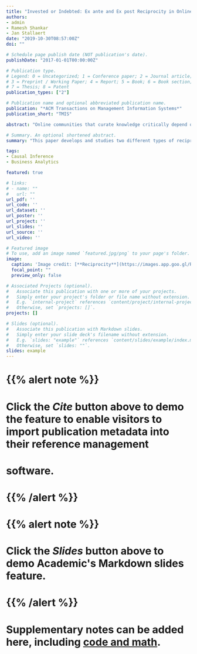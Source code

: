 ```yaml
---
title: "Invested or Indebted: Ex ante and Ex post Reciprocity in Online Knowledge Sharing Communities"
authors:
- admin
- Ramesh Shankar
- Jan Stallaert
date: "2019-10-30T08:57:00Z"
doi: ""

# Schedule page publish date (NOT publication's date).
publishDate: "2017-01-01T00:00:00Z"

# Publication type.
# Legend: 0 = Uncategorized; 1 = Conference paper; 2 = Journal article;
# 3 = Preprint / Working Paper; 4 = Report; 5 = Book; 6 = Book section;
# 7 = Thesis; 8 = Patent
publication_types: ["2"]

# Publication name and optional abbreviated publication name.
publication: "*ACM Transactions on Management Information Systems*"
publication_short: "TMIS"

abstract: "Online communities that curate knowledge critically depend on high-quality contributions from anonymous expert users. Understanding users’ motivation to contribute knowledge helps practitioners design such websites for optimal user contribution and user benefits. Researchers have studied reciprocity as a motivation for users to share knowledge online. In this study, we focus on two different types of reciprocity as drivers of online contribution: ex post and ex ante reciprocity. Ex post reciprocity refers to users who received help from others in the past, and pay back by helping others at present. Using a quasi-experiment performed via the instrumental variable method as the identification strategy, we test whether users who received more answers last week answer more questions in the current week on StackOverflow.com. We find a significant positive relationship between ex post reciprocity and knowledge contribution, and such a reciprocal motivation diminishes with time. Ex ante reciprocity refers to people helping others in expectation of future help from others. Using data from StackOverflow.com, we take advantage of a natural experiment with a difference-in-differences analysis and find evidence supporting the existence of ex ante reciprocity. This study offers a new taxonomy for reciprocity and new insights on how reciprocity drives online knowledge sharing."

# Summary. An optional shortened abstract.
summary: "This paper develops and studies two different types of reciprocity: ex post and ex ante reciprocity and how they affect users' knowledge contribution."

tags:
- Causal Inference
- Business Analytics

featured: true

# links:
# - name: ""
#   url: ""
url_pdf: ''
url_code: ''
url_dataset: ''
url_poster: ''
url_project: ''
url_slides: ''
url_source: ''
url_video: ''

# Featured image
# To use, add an image named `featured.jpg/png` to your page's folder. 
image:
  caption: 'Image credit: [**Reciprocity**](https://images.app.goo.gl/RJZee3k8A7uDVxkv6)'
  focal_point: ""
  preview_only: false

# Associated Projects (optional).
#   Associate this publication with one or more of your projects.
#   Simply enter your project's folder or file name without extension.
#   E.g. `internal-project` references `content/project/internal-project/index.md`.
#   Otherwise, set `projects: []`.
projects: []

# Slides (optional).
#   Associate this publication with Markdown slides.
#   Simply enter your slide deck's filename without extension.
#   E.g. `slides: "example"` references `content/slides/example/index.md`.
#   Otherwise, set `slides: ""`.
slides: example
---
```


# {{% alert note %}}
# Click the *Cite* button above to demo the feature to enable visitors to import publication metadata into their reference management 
# software.
# {{% /alert %}}

# {{% alert note %}}
# Click the *Slides* button above to demo Academic's Markdown slides feature.
# {{% /alert %}}

# Supplementary notes can be added here, including [code and math](https://sourcethemes.com/academic/docs/writing-markdown-latex/).
